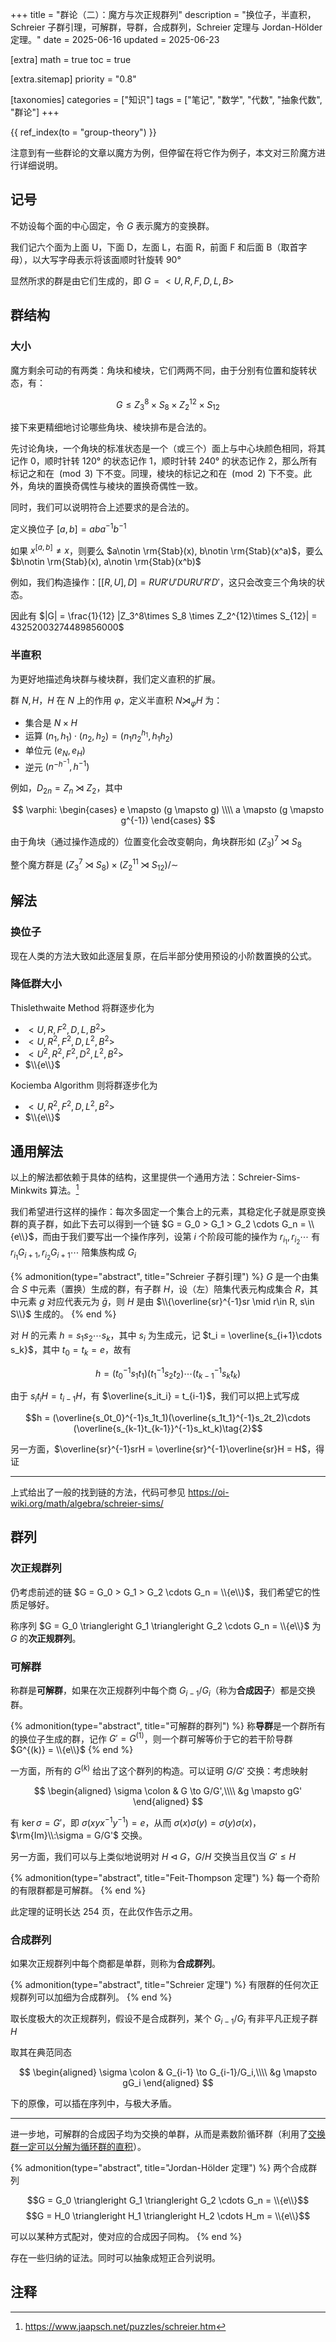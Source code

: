 +++
title = "群论（二）：魔方与次正规群列"
description = "换位子，半直积，Schreier 子群引理，可解群，导群，合成群列，Schreier 定理与 Jordan-Hölder 定理。"
date = 2025-06-16
updated = 2025-06-23

[extra]
math = true
toc = true

[extra.sitemap]
priority = "0.8"

[taxonomies]
categories = ["知识"]
tags = ["笔记", "数学", "代数", "抽象代数", "群论"]
+++

{{ ref_index(to = "group-theory") }}

注意到有一些群论的文章以魔方为例，但停留在将它作为例子，本文对三阶魔方进行详细说明。

## 记号
不妨设每个面的中心固定，令 $G$ 表示魔方的变换群。

我们记六个面为上面 U，下面 D，左面 L，右面 R，前面 F 和后面 B（取首字母），以大写字母表示将该面顺时针旋转 90°

显然所求的群是由它们生成的，即 $G=<U, R, F, D, L, B>$

## 群结构
### 大小
魔方剩余可动的有两类：角块和棱块，它们两两不同，由于分别有位置和旋转状态，有：

$$G\leq Z_3^8\times S_8 \times Z_2^{12}\times S_{12}$$

接下来更精细地讨论哪些角块、棱块排布是合法的。

先讨论角块，一个角块的标准状态是一个（或三个）面上与中心块颜色相同，将其记作 0，顺时针转 120° 的状态记作 1，顺时针转 240° 的状态记作 2，那么所有标记之和在 $\pmod{3}$ 下不变。同理，棱块的标记之和在 $\pmod{2}$ 下不变。此外，角块的置换奇偶性与棱块的置换奇偶性一致。

同时，我们可以说明符合上述要求的是合法的。

定义换位子 $[a, b] = aba^{-1}b^{-1}$

如果 $x^{[a, b]}\neq x$，则要么 $a\notin \rm{Stab}(x), b\notin \rm{Stab}(x^a)$，要么 $b\notin \rm{Stab}(x), a\notin \rm{Stab}(x^b)$

例如，我们构造操作：$[[R, U], D] = RUR'U'DURU'R'D'$，这只会改变三个角块的状态。

因此有 $|G| = \frac{1}{12} |Z_3^8\times S_8 \times Z_2^{12}\times S_{12}| = 43252003274489856000$

### 半直积
为更好地描述角块群与棱块群，我们定义直积的扩展。

群 $N, H$，$H$ 在 $N$ 上的作用 $\varphi$，定义半直积 $N\rtimes_\varphi H$ 为：
- 集合是 $N\times H$
- 运算 $(n_1, h_1)\cdot (n_2, h_2) = (n_1n_2^{h_1}, h_1h_2)$
- 单位元 $(e_N, e_H)$
- 逆元 $(n^{-h^{-1}}, h^{-1})$

例如，$D_{2n} = Z_n \rtimes Z_2$，其中

$$
\varphi: \begin{cases}
  e \mapsto (g \mapsto g) \\\\
  a \mapsto (g \mapsto g^{-1})
\end{cases}
$$

由于角块（通过操作造成的）位置变化会改变朝向，角块群形如 $(Z_3)^7 \rtimes S_8$

整个魔方群是 $(Z_3^7 \rtimes S_8)\times (Z_2^{11} \rtimes S_{12}) / \sim$

## 解法
### 换位子
现在人类的方法大致如此逐层复原，在后半部分使用预设的小阶数置换的公式。

### 降低群大小
Thislethwaite Method 将群逐步化为
- $<U, R, F^2, D, L, B^2>$
- $<U, R^2, F^2, D, L^2, B^2>$
- $<U^2, R^2, F^2, D^2, L^2, B^2>$
- $\\{e\\}$

Kociemba Algorithm 则将群逐步化为
- $<U, R^2, F^2, D, L^2, B^2>$
- $\\{e\\}$

## 通用解法
以上的解法都依赖于具体的结构，这里提供一个通用方法：Schreier-Sims-Minkwits 算法。[^1]

我们希望进行这样的操作：每次多固定一个集合上的元素，其稳定化子就是原变换群的真子群，如此下去可以得到一个链 $G = G_0 > G_1 > G_2 \cdots G_n = \\{e\\}$，而由于我们要写出一个操作序列，设第 $i$ 个阶段可能的操作为 $r_{i_1}, r_{i_2} \cdots$ 有 $r_{i_1}G_{i+1}, r_{i_2}G_{i+1} \cdots$ 陪集族构成 $G_i$

{% admonition(type="abstract", title="Schreier 子群引理") %}
$G$ 是一个由集合 $S$ 中元素（置换）生成的群，有子群 $H$，设（左）陪集代表元构成集合 $R$，其中元素 $g$ 对应代表元为 $\bar{g}$，则 $H$ 是由 $\\{\overline{sr}^{-1}sr \mid r\in R, s\in S\\}$ 生成的。
{% end %}

对 $H$ 的元素 $h = s_1s_2\cdots s_k$，其中 $s_i$ 为生成元，记 $t_i = \overline{s_{i+1}\cdots s_k}$，其中 $t_0 = t_k = e$，故有

$$h = (t_0^{-1}s_1t_1)(t_1^{-1}s_2t_2)\cdots (t_{k-1}^{-1}s_kt_k)\tag{1}$$

由于 $s_it_iH = t_{i-1}H$，有 $\overline{s_it_i} = t_{i-1}$，我们可以把上式写成

$$h = (\overline{s_0t_0}^{-1}s_1t_1)(\overline{s_1t_1}^{-1}s_2t_2)\cdots (\overline{s_{k-1}t_{k-1}}^{-1}s_kt_k)\tag{2}$$

另一方面，$\overline{sr}^{-1}srH = \overline{sr}^{-1}\overline{sr}H = H$，得证

---

上式给出了一般的找到链的方法，代码可参见 <https://oi-wiki.org/math/algebra/schreier-sims/>

## 群列
### 次正规群列
仍考虑前述的链 $G = G_0 > G_1 > G_2 \cdots G_n = \\{e\\}$，我们希望它的性质足够好。

称序列 $G = G_0 \triangleright G_1 \triangleright G_2 \cdots G_n = \\{e\\}$ 为 $G$ 的**次正规群列**。

### 可解群
称群是**可解群**，如果在次正规群列中每个商 $G_{i-1}/G_i$（称为**合成因子**）都是交换群。

{% admonition(type="abstract", title="可解群的群列") %}
称**导群**是一个群所有的换位子生成的群，记作 $G'=G^{(1)}$，则一个群可解等价于它的若干阶导群 $G^{(k)} = \\{e\\}$
{% end %}

一方面，所有的 $G^{(k)}$ 给出了这个群列的构造。可以证明 $G/G'$ 交换：考虑映射

$$
\begin{aligned}
\sigma \colon & G \to G/G',\\\\
        &g \mapsto gG'
\end{aligned}
$$

有 $\ker\sigma = G'$，即 $\sigma(xyx^{-1}y^{-1})=e$，从而 $\sigma(x)\sigma(y)=\sigma(y)\sigma(x)$，$\rm{Im}\\:\sigma = G/G'$ 交换。

另一方面，我们可以与上类似地说明对 $H\triangleleft G$，$G/H$ 交换当且仅当 $G'\leq H$

{% admonition(type="abstract", title="Feit-Thompson 定理") %}
每一个奇阶的有限群都是可解群。
{% end %}

此定理的证明长达 254 页，在此仅作告示之用。

### 合成群列
如果次正规群列中每个商都是单群，则称为**合成群列**。

{% admonition(type="abstract", title="Schreier 定理") %}
有限群的任何次正规群列可以加细为合成群列。
{% end %}

取长度极大的次正规群列，假设不是合成群列，某个 $G_{i-1}/G_i$ 有非平凡正规子群 $H$

取其在典范同态

$$
\begin{aligned}
\sigma \colon & G_{i-1} \to G_{i-1}/G_i,\\\\
        &g \mapsto gG_i
\end{aligned}
$$

下的原像，可以插在序列中，与极大矛盾。

---

进一步地，可解群的合成因子均为交换的单群，从而是素数阶循环群（利用了[交换群一定可以分解为循环群的直积](/posts/group-theory-p1/#footnotes)）。

{% admonition(type="abstract", title="Jordan-Hölder 定理") %}
两个合成群列

$$G = G_0 \triangleright G_1 \triangleright G_2 \cdots G_n = \\{e\\}$$
$$G = H_0 \triangleright H_1 \triangleright H_2 \cdots H_m = \\{e\\}$$

可以以某种方式配对，使对应的合成因子同构。
{% end %}

存在一些归纳的证法。同时可以抽象成短正合列说明。

## 注释
[^1]: https://www.jaapsch.net/puzzles/schreier.htm
